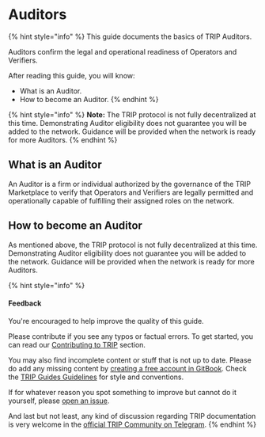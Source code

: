 # Auditors

{% hint style="info" %}
This guide documents the basics of TRIP Auditors.

Auditors confirm the legal and operational readiness of Operators and Verifiers.

After reading this guide, you will know:

* What is an Auditor.
* How to become an Auditor.
{% endhint %}

{% hint style="info" %}
**Note:** The TRIP protocol is not fully decentralized at this time. Demonstrating Auditor eligibility does not guarantee you will be added to the network. Guidance will be provided when the network is ready for more Auditors.
{% endhint %}

## What is an Auditor

An Auditor is a firm or individual authorized by the governance of the TRIP Marketplace to verify that Operators and Verifiers are legally permitted and operationally capable of fulfilling their assigned roles on the network.

## How to become an Auditor

As mentioned above, the TRIP protocol is not fully decentralized at this time. Demonstrating Auditor eligibility does not guarantee you will be added to the network. Guidance will be provided when the network is ready for more Auditors.

{% hint style="info" %}
#### Feedback

You're encouraged to help improve the quality of this guide.

Please contribute if you see any typos or factual errors. To get started, you can read our [Contributing to TRIP](https://guides.trip.dev/contributing/contributing-to-trip) section.

You may also find incomplete content or stuff that is not up to date. Please do add any missing content by [creating a free account in GitBook](https://app.gitbook.com/invite/0WSd8UiSeH2xhfJrSbUr/YFiygcuBiy7oN3WJyDRs). Check the [TRIP Guides Guidelines](https://guides.trip.dev/contributing/guides-guidelines) for style and conventions.

If for whatever reason you spot something to improve but cannot do it yourself, please [open an issue](https://github.com/TeleportXYZ/TRIP-Guides/issues/).

And last but not least, any kind of discussion regarding TRIP documentation is very welcome in the [official TRIP Community on Telegram](https://trip.dev/chat).
{% endhint %}
